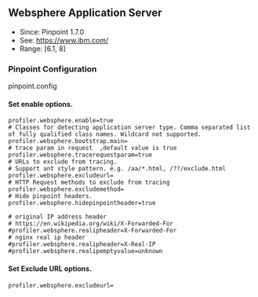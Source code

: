 ## Websphere Application Server
* Since: Pinpoint 1.7.0
* See: https://www.ibm.com/
* Range: [6.1, 8]

### Pinpoint Configuration
pinpoint.config

#### Set enable options.
~~~
profiler.websphere.enable=true
# Classes for detecting application server type. Comma separated list of fully qualified class names. Wildcard not supported.
profiler.websphere.bootstrap.main=
# trace param in request  ,default value is true
profiler.websphere.tracerequestparam=true
# URLs to exclude from tracing.
# Support ant style pattern. e.g. /aa/*.html, /??/exclude.html
profiler.websphere.excludeurl=
# HTTP Request methods to exclude from tracing
profiler.websphere.excludemethod=
# Hide pinpoint headers.
profiler.websphere.hidepinpointheader=true

# original IP address header
# https://en.wikipedia.org/wiki/X-Forwarded-For
#profiler.websphere.realipheader=X-Forwarded-For
# nginx real ip header
#profiler.websphere.realipheader=X-Real-IP
#profiler.websphere.realipemptyvalue=unknown
~~~

#### Set Exclude URL options.
~~~
profiler.websphere.excludeurl=
~~~

